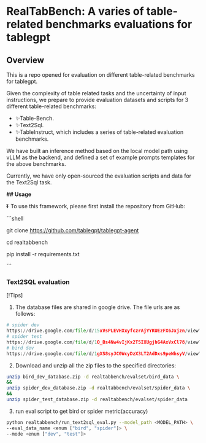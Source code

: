 # RealTabBench:  A varies of table-related benchmarks evaluations for tablegpt




## Overview

This is a repo opened for evaluation on different table-related benchmarks for tablegpt. 

Given the complexity of table related tasks and the uncertainty of input instructions,  we prepare to provide evaluation datasets and scripts for 3 different table-related benchmarks: 

- ✨Table-Bench.
- ✨Text2Sql.
- ✨TableInstruct,  which includes a series of table-related evaluation benchmarks.

We have built an inference method based on the  local model path using vLLM as the backend, and defined a set of example prompts templates for the above benchmarks. 

Currently, we have only open-sourced the evaluation scripts and data for the Text2Sql task. 

**## Usage**

</div>

</details>

⏬ To use this framework, please first install the repository from GitHub:

\```shell

git clone https://github.com/tablegpt/tablegpt-agent

cd realtabbench

pip install -r requirements.txt

\```

</div>

</details>

### Text2SQL evaluation

[!Tips]

1.   The database files are shared in google drive. The file urls are as follows:

   ```python
   # spider dev
   https://drive.google.com/file/d/15xVsPLEVHXxyfczrAjYYKUEzFX6Jxjzn/view?usp=sharing
   # spider test
   https://drive.google.com/file/d/1O_Bs4Nw4vIjKx2T5IXUgjhG4AxVxCl78/view?usp=sharing
   # bird dev
   https://drive.google.com/file/d/1gXS8syJC0WcyDzX3LT2AdDxs9peWhsyV/view?usp=sharing
   ```

2.  Download and unzip all the zip files to the specified directories:

   ```bash
   unzip bird_dev_database.zip -d realtabbench/evalset/bird_data \
   &&
   unzip spider_dev_database.zip -d realtabbench/evalset/spider_data \
   && 
   unzip spider_test_database.zip -d realtabbench/evalset/spider_data
   ```

3.  run eval script to get bird or spider metric(accuracy)

   ```bash
   python realtabbench/run_text2sql_eval.py --model_path <MODEL_PATH> \
   --eval_data_name <enum ["bird", "spider"]> \
   --mode <enum ["dev", "test"]>
   ```

   
